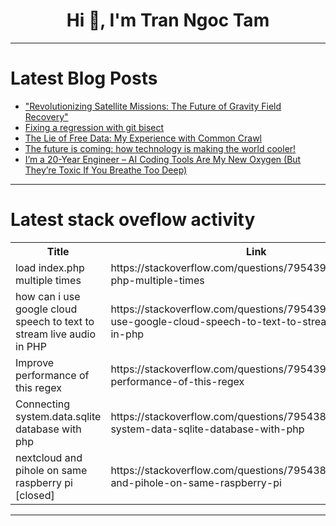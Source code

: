 <h1 align="center">Hi 👋, I'm Tran Ngoc Tam</h1>

---

# Latest Blog Posts 
<!-- BLOG-POST-LIST:START -->
- [&quot;Revolutionizing Satellite Missions: The Future of Gravity Field Recovery&quot;](https://dev.to/gilles_hamelink_ea9ff7d93/revolutionizing-satellite-missions-the-future-of-gravity-field-recovery-4bkc)
- [Fixing a regression with git bisect](https://dev.to/uday-rana/taking-git-bisect-for-a-spin-c05)
- [The Lie of Free Data: My Experience with Common Crawl](https://dev.to/chippytech/the-lie-of-free-data-my-experience-with-common-crawl-5b6)
- [The future is coming: how technology is making the world cooler!](https://dev.to/wesleybertipaglia/the-future-is-going-to-be-amazing-35d)
- [I’m a 20-Year Engineer – AI Coding Tools Are My New Oxygen &lpar;But They’re Toxic If You Breathe Too Deep&rpar;](https://dev.to/isaachagoel/im-a-20-year-engineer-ai-coding-tools-are-my-new-oxygen-but-theyre-toxic-if-you-breathe-too-3h5n)
<!-- BLOG-POST-LIST:END -->

---

# Latest stack oveflow activity
<table>
  <tr><th>Title</th><th>Link</th></tr>
  <!-- STACKOVERFLOW:START --><tr><td>load index.php multiple times</td><td>https://stackoverflow.com/questions/79543953/load-index-php-multiple-times</td></tr><tr><td>how can i use google cloud speech to text to stream live audio in PHP</td><td>https://stackoverflow.com/questions/79543919/how-can-i-use-google-cloud-speech-to-text-to-stream-live-audio-in-php</td></tr><tr><td>Improve performance of this regex</td><td>https://stackoverflow.com/questions/79543905/improve-performance-of-this-regex</td></tr><tr><td>Connecting system.data.sqlite database with php</td><td>https://stackoverflow.com/questions/79543892/connecting-system-data-sqlite-database-with-php</td></tr><tr><td>nextcloud and pihole on same raspberry pi [closed]</td><td>https://stackoverflow.com/questions/79543825/nextcloud-and-pihole-on-same-raspberry-pi</td></tr><!-- STACKOVERFLOW:END -->
</table>

---


